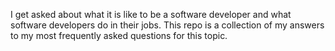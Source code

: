 I get asked about what it is like to be a software developer and what software developers do in their jobs. This repo is a collection of my answers to my most frequently asked questions for this topic.

